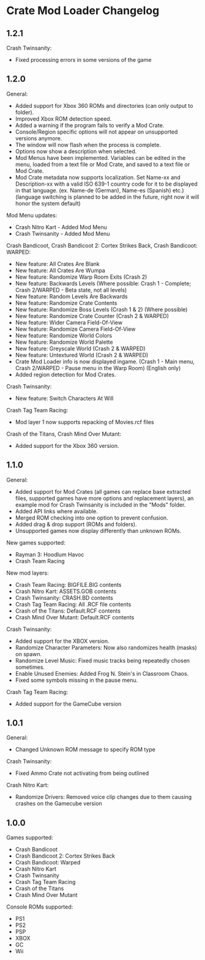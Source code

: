 # Crate Mod Loader Changelog  
  
## 1.2.1

Crash Twinsanity:
- Fixed processing errors in some versions of the game  
  
## 1.2.0

General:  
- Added support for Xbox 360 ROMs and directories (can only output to folder).  
- Improved Xbox ROM detection speed.  
- Added a warning if the program fails to verify a Mod Crate.  
- Console/Region specific options will not appear on unsupported versions anymore.  
- The window will now flash when the process is complete.  
- Options now show a description when selected.  
- Mod Menus have been implemented. Variables can be edited in the menu, loaded from a text file or Mod Crate, and saved to a text file or Mod Crate.  
- Mod Crate metadata now supports localization. Set Name-xx and Description-xx with a valid ISO 639-1 country code for it to be displayed in that language. (ex. Name-de (German), Name-es (Spanish) etc.)  
(language switching is planned to be added in the future, right now it will honor the system default)  
  
Mod Menu updates:  
- Crash Nitro Kart - Added Mod Menu  
- Crash Twinsanity - Added Mod Menu  
  
Crash Bandicoot, Crash Bandicoot 2: Cortex Strikes Back, Crash Bandicoot: WARPED:  
- New feature: All Crates Are Blank  
- New feature: All Crates Are Wumpa  
- New feature: Randomize Warp Room Exits (Crash 2)  
- New feature: Backwards Levels (Where possible: Crash 1 - Complete; Crash 2/WARPED - Beta state, not all levels)  
- New feature: Random Levels Are Backwards  
- New feature: Randomize Crate Contents  
- New feature: Randomize Boss Levels (Crash 1 & 2) (Where possible)  
- New feature: Randomize Crate Counter (Crash 2 & WARPED)  
- New feature: Wider Camera Field-Of-View  
- New feature: Randomize Camera Field-Of-View  
- New feature: Randomize World Colors  
- New feature: Randomize World Palette  
- New feature: Greyscale World (Crash 2 & WARPED)  
- New feature: Untextured World (Crash 2 & WARPED)  
- Crate Mod Loader info is now displayed ingame. (Crash 1 - Main menu, Crash 2/WARPED - Pause menu in the Warp Room) (English only)  
- Added region detection for Mod Crates.  
  
Crash Twinsanity:  
- New feature: Switch Characters At Will  
  
Crash Tag Team Racing:   
- Mod layer 1 now supports repacking of Movies.rcf files  
  
Crash of the Titans, Crash Mind Over Mutant:  
- Added support for the Xbox 360 version.    
  
## 1.1.0  
  
General:  
- Added support for Mod Crates (all games can replace base extracted files, supported games have more options and replacement layers), an example mod for Crash Twinsanity is included in the "Mods" folder.  
- Added API links where available.  
- Merged ROM checking into one option to prevent confusion.  
- Added drag & drop support (ROMs and folders).  
- Unsupported games now display differently than unknown ROMs.  
  
New games supported:  
- Rayman 3: Hoodlum Havoc  
- Crash Team Racing  
  
New mod layers:  
- Crash Team Racing: BIGFILE.BIG contents  
- Crash Nitro Kart: ASSETS.GOB contents  
- Crash Twinsanity: CRASH.BD contents  
- Crash Tag Team Racing: All .RCF file contents  
- Crash of the Titans: Default.RCF contents  
- Crash Mind Over Mutant: Default.RCF contents  
  
Crash Twinsanity:  
- Added support for the XBOX version.  
- Randomize Character Parameters: Now also randomizes health (masks) on spawn.  
- Randomize Level Music: Fixed music tracks being repeatedly chosen sometimes.  
- Enable Unused Enemies: Added Frog N. Stein's in Classroom Chaos.  
- Fixed some symbols missing in the pause menu.  
  
Crash Tag Team Racing:  
- Added support for the GameCube version  
  
## 1.0.1  
  
General:  
- Changed Unknown ROM message to specify ROM type  
  
Crash Twinsanity:  
- Fixed Ammo Crate not activating from being outlined  
  
Crash Nitro Kart:  
- Randomize Drivers: Removed voice clip changes due to them causing crashes on the Gamecube version  
  
## 1.0.0  
  
Games supported:  
- Crash Bandicoot  
- Crash Bandicoot 2: Cortex Strikes Back  
- Crash Bandicoot: Warped  
- Crash Nitro Kart  
- Crash Twinsanity  
- Crash Tag Team Racing  
- Crash of the Titans  
- Crash Mind Over Mutant  
  
Console ROMs supported:  
- PS1  
- PS2  
- PSP  
- XBOX  
- GC  
- Wii  